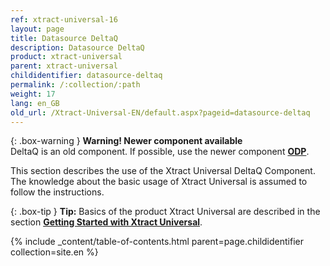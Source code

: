 ```yaml
---
ref: xtract-universal-16
layout: page
title: Datasource DeltaQ
description: Datasource DeltaQ
product: xtract-universal
parent: xtract-universal
childidentifier: datasource-deltaq
permalink: /:collection/:path
weight: 17
lang: en_GB
old_url: /Xtract-Universal-EN/default.aspx?pageid=datasource-deltaq
---
```


{: .box-warning } 
**Warning! Newer component available**<br>
DeltaQ is an old component. If possible, use the newer component **[ODP](./odp)**.

This section describes the use of the Xtract Universal DeltaQ Component. The knowledge about the basic usage of Xtract Universal is assumed to follow the instructions.

{: .box-tip }
**Tip:** Basics of the product Xtract Universal are described in the section **[Getting Started with Xtract Universal](./getting-started)**.


{% include _content/table-of-contents.html parent=page.childidentifier collection=site.en %}

